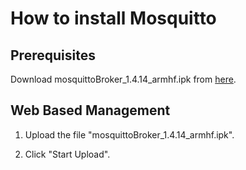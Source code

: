 # How to install Mosquitto

## Prerequisites

Download mosquittoBroker_1.4.14_armhf.ipk from [here](https://docs.google.com/uc?export=download&id=1N0Vi6Cby9fBXcM55gbeDdRTUBh2td3Me).  

## Web Based Management

1. Upload the file "mosquittoBroker_1.4.14_armhf.ipk".

2. Click "Start Upload".  
